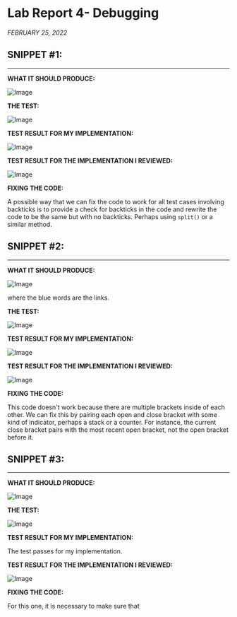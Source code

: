 # Lab Report 4- Debugging
*FEBRUARY 25, 2022*

## SNIPPET #1:
---

**WHAT IT SHOULD PRODUCE:**

![Image](snippet1_preview.PNG)

**THE TEST:**

![Image](snippet1_test.PNG)

**TEST RESULT FOR MY IMPLEMENTATION:**

![Image](snippet1_error2.PNG)

**TEST RESULT FOR THE IMPLEMENTATION I REVIEWED:**

![Image](snippet1_error1.PNG)

**FIXING THE CODE:**

A possible way that we can fix the code to work for all test cases involving backticks is to provide a check for backticks in the code and rewrite the code to be the same but with no backticks. Perhaps using `split()` or a similar method.

## SNIPPET #2:
---

**WHAT IT SHOULD PRODUCE:**

![Image](snippet2_preview.PNG)

where the blue words are the links.

**THE TEST:**

![Image](snippet2_test.PNG)

**TEST RESULT FOR MY IMPLEMENTATION:**

![Image](snippet2_error2.PNG)

**TEST RESULT FOR THE IMPLEMENTATION I REVIEWED:**

![Image](snippet2_error1.PNG)

**FIXING THE CODE:**

This code doesn't work because there are multiple brackets inside of each other. We can fix this by pairing each open and close bracket with some kind of indicator, perhaps a stack or a counter. For instance, the current close bracket pairs with the most recent open bracket, not the open bracket before it.

## SNIPPET #3:
---

**WHAT IT SHOULD PRODUCE:**

![Image](snippet3_preview.PNG)

**THE TEST:**

![Image](snippet3_test.PNG)

**TEST RESULT FOR MY IMPLEMENTATION:**

The test passes for my implementation.

**TEST RESULT FOR THE IMPLEMENTATION I REVIEWED:**

![Image](snippet3_error1.PNG)

**FIXING THE CODE:**

For this one, it is necessary to make sure that 